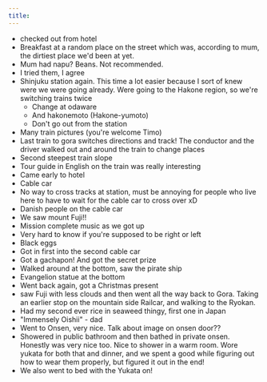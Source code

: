 ```yaml
---
title:
---
```

* checked out from hotel
* Breakfast at a random place on the street which was, according to mum, the dirtiest place we'd been at yet. 
* Mum had napu? Beans. Not recommended. 
* I tried them, I agree
* Shinjuku station again. This time a lot easier because I sort of knew were we were going already. Were going to the Hakone region, so we're switching trains twice
  - Change at odaware
  - And hakonemoto (Hakone-yumoto)
  - Don't go out from the station
* Many train pictures (you're welcome Timo)
* Last train to gora switches directions and track! The conductor and the driver walked out and around the train to change places
* Second steepest train slope
* Tour guide in English on the train was really interesting
* Came early to hotel
* Cable car
* No way to cross tracks at station, must be annoying for people who live here to have to wait for the cable car to cross over xD
* Danish people on the cable car
* We saw mount Fuji!!
* Mission complete music as we got up
* Very hard to know if you're supposed to be right or left
* Black eggs
* Got in first into the second cable car
* Got a gachapon! And got the secret prize
* Walked around at the bottom, saw the pirate ship
* Evangelion statue at the bottom 
* Went back again, got a Christmas present
* saw Fuji with less clouds and then went all the way back to Gora. Taking an earlier stop on the mountain side Railcar, and walking to the Ryokan.
* Had my second ever rice in seaweed thingy, first one in Japan
* "Immensely Oishii" - dad
* Went to Onsen, very nice. Talk about image on onsen door??
* Showered in public bathroom and then bathed in private onsen. Honestly was very nice too. Nice to shower in a warm room. Wore yukata for both that and dinner, and we spent a good while figuring out how to wear them properly, but figured it out in the end! 
* We also went to bed with the Yukata on!